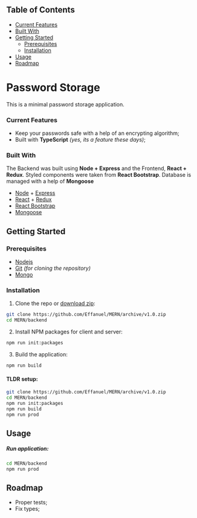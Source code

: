 ## Table of Contents

- [Current Features](#current-features)
- [Built With](#built-with)
- [Getting Started](#getting-started)
  - [Prerequisites](#prerequisites)
  - [Installation](#installation)
- [Usage](#usage)
- [Roadmap](#roadmap)

# Password Storage

This is a minimal password storage application.

### Current Features

- Keep your passwords safe with a help of an encrypting algorithm;
- Built with **TypeScript** *(yes, its a feature these days)*;

### Built With

The Backend was built using **Node + Express** and the Frontend, **React + Redux**. Styled components were taken from **React Bootstrap**. Database is managed with a help of **Mongoose**

- [Node](https://nodejs.org/en/) + [Express](https://expressjs.com/)
- [React](https://reactjs.org/) + [Redux](https://redux.js.org/)
- [React Bootstrap](https://react-bootstrap.github.io/)
- [Mongoose](https://github.com/Automattic/mongoose)

<!-- GETTING STARTED -->

## Getting Started

### Prerequisites

- [Nodejs](https://nodejs.org/en/download/)
- [Git](https://git-scm.com/downloads) _(for cloning the repository)_
- [Mongo](https://docs.mongodb.com/manual/installation/)

### Installation

1. Clone the repo or [download zip]():

```sh
git clone https://github.com/Effanuel/MERN/archive/v1.0.zip
cd MERN/backend
```

2. Install NPM packages for client and server:

```sh
npm run init:packages
```

3. Build the application:

```sh
npm run build
```

<!-- USAGE EXAMPLES -->

#### TLDR setup:

```sh
git clone https://github.com/Effanuel/MERN/archive/v1.0.zip
cd MERN/backend
npm run init:packages
npm run build
npm run prod
```

## Usage

##### Run application:

```sh
cd MERN/backend
npm run prod
```

## Roadmap

- Proper tests;
- Fix types;
